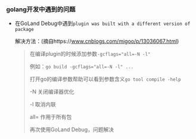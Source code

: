### golang开发中遇到的问题

- 在GoLand Debug中遇到`plugin was built with a different version of package`

  解决方法：(摘自https://www.cnblogs.com/migoo/p/13036067.html)

  > 在编译plugin的时候添加参数`-gcflags="all=-N -l"`
  >
  > 例如：`go build -gcflags="all=-N -l" ...`
  >
  > 打开go的编译参数帮助可以看到参数含义`go tool compile -help`
  >
  > -N 关闭编译器优化
  >
  > -l 取消内联
  >
  > all= 作用于所有包
  >
  > 再次使用GoLand Debug，问题解决

